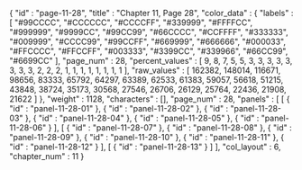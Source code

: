 {
  "id" : "page-11-28",
  "title" : "Chapter 11, Page 28",
  "color_data" : {
    "labels" : [
      "#99CCCC",
      "#CCCCCC",
      "#CCCCFF",
      "#339999",
      "#FFFFCC",
      "#999999",
      "#9999CC",
      "#99CC99",
      "#66CCCC",
      "#CCFFFF",
      "#333333",
      "#009999",
      "#CCCC99",
      "#99CCFF",
      "#669999",
      "#666666",
      "#000033",
      "#FFCCCC",
      "#FFCCFF",
      "#003333",
      "#3399CC",
      "#339966",
      "#66CC99",
      "#6699CC"
    ],
    "page_num" : 28,
    "percent_values" : [
      9,
      8,
      7,
      5,
      5,
      3,
      3,
      3,
      3,
      3,
      3,
      3,
      3,
      2,
      2,
      2,
      1,
      1,
      1,
      1,
      1,
      1,
      1,
      1
    ],
    "raw_values" : [
      162382,
      148014,
      116671,
      98656,
      83333,
      65792,
      64297,
      63389,
      62533,
      61383,
      59057,
      56618,
      51215,
      43848,
      38724,
      35173,
      30568,
      27546,
      26706,
      26129,
      25764,
      22436,
      21908,
      21622
    ]
  },
  "weight" : 1128,
  "characters" : [],
  "page_num" : 28,
  "panels" : [
    [
      {
        "id" : "panel-11-28-01"
      },
      {
        "id" : "panel-11-28-02"
      },
      {
        "id" : "panel-11-28-03"
      },
      {
        "id" : "panel-11-28-04"
      },
      {
        "id" : "panel-11-28-05"
      },
      {
        "id" : "panel-11-28-06"
      }
    ],
    [
      {
        "id" : "panel-11-28-07"
      },
      {
        "id" : "panel-11-28-08"
      },
      {
        "id" : "panel-11-28-09"
      },
      {
        "id" : "panel-11-28-10"
      },
      {
        "id" : "panel-11-28-11"
      },
      {
        "id" : "panel-11-28-12"
      }
    ],
    [
      {
        "id" : "panel-11-28-13"
      }
    ]
  ],
  "col_layout" : 6,
  "chapter_num" : 11
}
